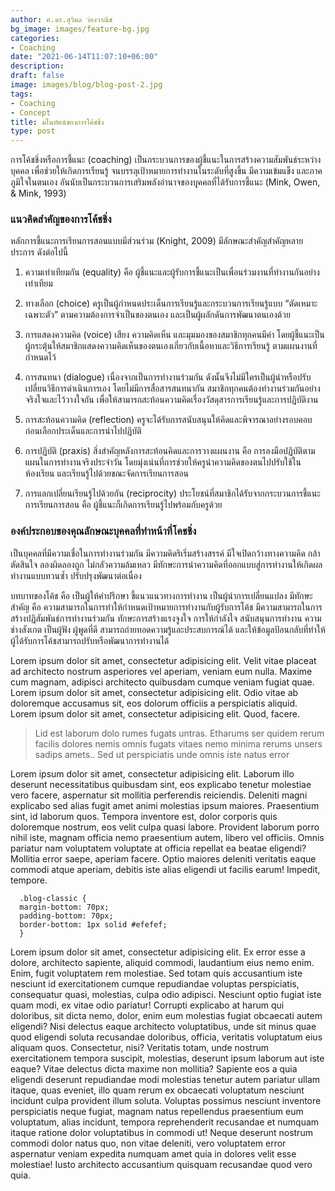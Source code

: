 ```yaml
---
author: ศ.ดร.สุวิมล ว่องวาณิช
bg_image: images/feature-bg.jpg
categories:
- Coaching
date: "2021-06-14T11:07:10+06:00"
description: 
draft: false
image: images/blog/blog-post-2.jpg
tags:
- Coaching
- Concept
title: มโนทัศน์ของการโค้ชชิ่ง
type: post
---
```



การโค้ชชิ่งหรือการชี้แนะ (coaching) เป็นกระบวนการของผู้ชี้แนะในการสร้างความสัมพันธ์ระหว่างบุคคล เพื่อช่วยให้เกิดการเรียนรู้ จนบรรลุเป้าหมายการทำงานในระดับที่สูงขึ้น มีความเข้มแข็ง และภาคภูมิใจในตนเอง อันนับเป็นกระบวนการเสริมพลังอำนาจของบุุคคลที่ได้รับการชี้แนะ (Mink, Owen, & Mink, 1993) 

### แนวคิดสำคัญของการโค้ชชิ่ง

หลักการชี้แนะการเรียนการสอนแบบมีส่วนร่วม (Knight, 2009) มีลักษณะสำคัญสำคัญหลายประการ ดังต่อไปนี้


1. ความเท่าเทียมกัน (equality) คือ ผู้ชี้แนะและผู้รับการชี้แนะเป็นเพื่อนร่วมงานที่ทำงานกันอย่างเท่าเทียม 

2. ทางเลือก (choice) ครูเป็นผู้กำหนดประเด็นการเรียนรู้และกระบวนการเรียนรู้แบบ “ตัดเหมาะเฉพาะตัว” ตามความต้องการจำเป็นของตนเอง และเป็นผู้ผลักดันการพัฒนาตนเองด้วย

3. การแสดงความคิด (voice) เสียง ความคิดเห็น และมุมมองของสมาชิกทุกคนมีค่า โดยผู้ชี้แนะเป็นผู้กระตุ้นให้สมาชิกแสดงความคิดเห็นของตนเองเกี่ยวกับเนื้อหาและวิธีการเรียนรู้ ตามแผนงานที่กำหนดไว้ 

4. การสนทนา (dialogue) เนื่องจากเป็นการทำงานร่วมกัน ดังนั้นจึงไม่มีใครเป็นผู้นำหรือปรับเปลี่ยนวิธีการดำเนินการเอง โดยไม่มีการสื่อสารสนทนากัน สมาชิกทุกคนต้องทำงานร่วมกันอย่างจริงใจและไว้วางใจกัน เพื่อให้สามารถสะท้อนความคิดเรื่องวัสดุสารการเรียนรู้และการปฏิบัติงาน


5. การสะท้อนความคิด (reflection) ครูจะได้รับการสนับสนุนให้คิดและพิจารณาอย่างรอบคอบก่อนเลือกประเด็นและการนำไปปฏิบัติ 


6. การปฏิบัติ (praxis) สิ่งสำคัญหลังการสะท้อนคิดและการวางแผนงาน คือ การลงมือปฏิบัติตามแผนในการทำงานจริงประจำวัน โดยมุ่งเน่นที่การช่วยให้ครูนำความคิดของตนไปปรับใช้ในห้องเรียน และเรียนรู้ไปด้วยขณะจัดการเรียนการสอน

7. การแลกเปลี่ยนเรียนรู้ไปด้วยกัน (reciprocity) ประโยชน์ที่สมาชิกได้รับจากกระบวนการชี้แนะการเรียนการสอน คือ ผู้ชี้แนะก็เกิดการเรียนรู้ไปพร้อมกับครูด้วย 




### องค์ประกอบของคุณลักษณะบุคคลที่ทำหน้าที่โคชชิ่ง

เป็นบุคคลที่มีความเชื่อในการทำงานร่วมกัน มีความคิดริเริ่มสร้างสรรค์ มีใจเปิดกว้างทางความคิด กล้าตัดสินใจ ลองผิดลองถูก ไม่กลัวความล้มเหลว มีทักษะการนำความคิดที่ออกแบบสู่การทำงานให้เกิดผล ทำงานแบบทวนซ้ำ ปรับปรุงพัฒนาต่อเนื่อง


บทบาทของโค้ช คือ เป็นผู้ให้คำปรึกษา ชี้แนวแนวทางการทำงาน เป็นผู้นำการเปลี่ยนแปลง มีทักษะสำคัญ คือ ความสามารถในการทำให้กำหนดเป้าหมายการทำงานกับผู้รับการโค้ช มีความสามารถในการสร้างปฏิสัมพันธ์การทำงานร่วมกัน ทักษะการสร้างแรงจูงใจ การให้กำลังใจ สนับสนุนการทำงาน ความช่างสังเกต เป็นผู้ฟัง ผู้พูดที่ดี สามารถถ่ายทอดความรู้และประสบการณ์ได้ และให้ข้อมูลป้อนกลับที่ทำให้ผู้ได้รับการโค้ชสามารถปรับหรือพัฒนาการทำงานได้



Lorem ipsum dolor sit amet, consectetur adipisicing elit. Velit vitae placeat ad architecto nostrum asperiores
vel aperiam, veniam eum nulla. Maxime cum magnam, adipisci architecto quibusdam cumque veniam fugiat quae. Lorem
ipsum dolor sit amet, consectetur adipisicing elit. Odio vitae ab doloremque accusamus sit, eos dolorum officiis
a perspiciatis aliquid. Lorem ipsum dolor sit amet, consectetur adipisicing elit. Quod, facere. </p>

> Lid est laborum dolo rumes fugats untras. Etharums ser quidem rerum facilis dolores nemis omnis fugats vitaes
nemo minima rerums unsers sadips amets.. Sed ut perspiciatis unde omnis iste natus error

Lorem ipsum dolor sit amet, consectetur adipisicing elit. Laborum illo deserunt necessitatibus quibusdam sint,
eos explicabo tenetur molestiae vero facere, aspernatur sit mollitia perferendis reiciendis. Deleniti magni
explicabo sed alias fugit amet animi molestias ipsum maiores. Praesentium sint, id laborum quos. Tempora
inventore est, dolor corporis quis doloremque nostrum, eos velit culpa quasi labore. Provident laborum porro
nihil iste, magnam officia nemo praesentium autem, libero vel officiis. Omnis pariatur nam voluptatem voluptate
at officia repellat ea beatae eligendi? Mollitia error saepe, aperiam facere. Optio maiores deleniti veritatis
eaque commodi atque aperiam, debitis iste alias eligendi ut facilis earum! Impedit, tempore.</p>

```
  .blog-classic {
  margin-bottom: 70px;
  padding-bottom: 70px;
  border-bottom: 1px solid #efefef;
  }
```

Lorem ipsum dolor sit amet, consectetur adipisicing elit. Ex error esse a dolore, architecto sapiente, aliquid
commodi, laudantium eius nemo enim. Enim, fugit voluptatem rem molestiae. Sed totam quis accusantium iste
nesciunt id exercitationem cumque repudiandae voluptas perspiciatis, consequatur quasi, molestias, culpa odio
adipisci. Nesciunt optio fugiat iste quam modi, ex vitae odio pariatur! Corrupti explicabo at harum qui
doloribus, sit dicta nemo, dolor, enim eum molestias fugiat obcaecati autem eligendi? Nisi delectus eaque
architecto voluptatibus, unde sit minus quae quod eligendi soluta recusandae doloribus, officia, veritatis
voluptatum eius aliquam quos. Consectetur, nisi? Veritatis totam, unde nostrum exercitationem tempora suscipit,
molestias, deserunt ipsum laborum aut iste eaque? Vitae delectus dicta maxime non mollitia? Sapiente eos a quia
eligendi deserunt repudiandae modi molestias tenetur autem pariatur ullam itaque, quas eveniet, illo quam rerum
ex obcaecati voluptatum nesciunt incidunt culpa provident illum soluta. Voluptas possimus nesciunt inventore
perspiciatis neque fugiat, magnam natus repellendus praesentium eum voluptatum, alias incidunt, tempora
reprehenderit recusandae et numquam itaque ratione dolor voluptatibus in commodi ut! Neque deserunt nostrum
commodi dolor natus quo, non vitae deleniti, vero voluptatem error aspernatur veniam expedita numquam amet quia
in dolores velit esse molestiae! Iusto architecto accusantium quisquam recusandae quod vero quia.</p>
